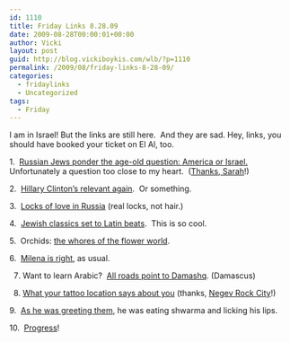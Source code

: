 ```yaml
---
id: 1110
title: Friday Links 8.28.09
date: 2009-08-28T00:00:01+00:00
author: Vicki
layout: post
guid: http://blog.vickiboykis.com/wlb/?p=1110
permalink: /2009/08/friday-links-8-28-09/
categories:
  - fridaylinks
  - Uncategorized
tags:
  - Friday
---
```

I am in Israel! But the links are still here.  And they are sad. Hey, links, you should have booked your ticket on El Al, too.

1.  [Russian Jews ponder the age-old question: America or Israel.](http://www.haaretz.com/hasen/spages/1108589.html) Unfortunately a question too close to my heart.  ([Thanks, Sarah](http://the-word-well.com/)!)
  
2.  [Hillary Clinton&#8217;s relevant again](http://jezebel.com/5341077/hillary-clinton-tackles-economics-terrorism-microlending-in-ny-times-profile?skyline=true&s=x).  Or something.
  
3.  [Locks of love in Russia](http://englishrussia.com/?p=4857) (real locks, not hair.)
  
4.  [Jewish classics set to Latin beats](http://www.npr.org/templates/story/story.php?storyId=112122180).  This is so cool.
  
5.  Orchids: [the whores of the flower world](http://www.npr.org/templates/story/story.php?storyId=112124695).
  
6.  [Milena is right](http://www.quietthethunder.com/2009/08/rationing-happens.html), as usual.
  
7. Want to learn Arabic?  [All roads point to Damashq](http://news.bbc.co.uk/2/hi/programmes/from_our_own_correspondent/8211446.stm). (Damascus)
  
8. [What your tattoo location says about you](http://current.com/items/90199795_what-your-tattoo-locations-say-about-you.htm) (thanks, [Negev Rock City](http://negevrockcity.com/)!)
  
9.  [As he was greeting them](http://www.ynetnews.com/articles/0,7340,L-3765634,00.html), he was eating shwarma and licking his lips.
  
10.  [Progress](http://www.jewlicious.com/2009/08/meet-washingtons-gay-friendly-orthodox-rabbi/)!